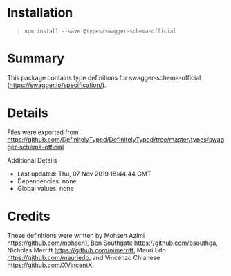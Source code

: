 # Installation
> `npm install --save @types/swagger-schema-official`

# Summary
This package contains type definitions for swagger-schema-official (https://swagger.io/specification/).

# Details
Files were exported from https://github.com/DefinitelyTyped/DefinitelyTyped/tree/master/types/swagger-schema-official

Additional Details
 * Last updated: Thu, 07 Nov 2019 18:44:44 GMT
 * Dependencies: none
 * Global values: none

# Credits
These definitions were written by Mohsen Azimi <https://github.com/mohsen1>, Ben Southgate <https://github.com/bsouthga>, Nicholas Merritt <https://github.com/nimerritt>, Mauri Edo <https://github.com/mauriedo>, and Vincenzo Chianese <https://github.com/XVincentX>.
